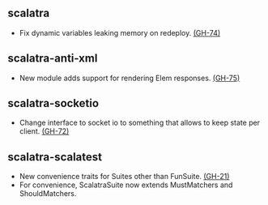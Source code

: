 ## scalatra
* Fix dynamic variables leaking memory on redeploy. [(GH-74)](http://github.com/scalatra/scalatra/issues/74) 

## scalatra-anti-xml
* New module adds support for rendering Elem responses. [(GH-75)](http://github.com/scalatra/scalatra/issues/75)

## scalatra-socketio
* Change interface to socket io to something that allows to keep state per client. [(GH-72)](http://github.com/scalatra/scalatra/issues/72)

## scalatra-scalatest
* New convenience traits for Suites other than FunSuite. [(GH-21)](http://github.com/scalatra/scalatra/issues/21)
* For convenience, ScalatraSuite now extends MustMatchers and ShouldMatchers.
